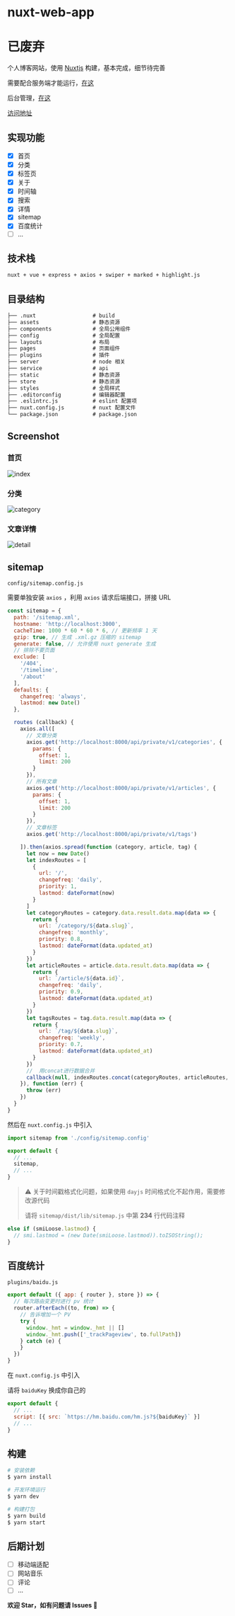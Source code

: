 # nuxt-web-app

# 已废弃

个人博客网站，使用 [Nuxtjs](https://nuxtjs.org/) 构建，基本完成，细节待完善

需要配合服务端才能运行，[在这](https://github.com/wujihua118/express-api-server)

后台管理，[在这](https://github.com/wujihua118/vue-admin-client)

[访问地址](https://evanone.site)

## 实现功能

- [x] 首页
- [x] 分类
- [x] 标签页
- [x] 关于
- [x] 时间轴
- [x] 搜索
- [x] 详情
- [x] sitemap
- [x] 百度统计
- [ ] ...

## 技术栈

```html
nuxt + vue + express + axios + swiper + marked + highlight.js
```

## 目录结构

```html
├── .nuxt                  # build
├── assets                 # 静态资源
├── components             # 全局公用组件
├── config                 # 全局配置
├── layouts                # 布局
├── pages                  # 页面组件
├── plugins                # 插件
├── server                 # node 相关
├── service                # api
├── static                 # 静态资源
├── store                  # 静态资源
├── styles                 # 全局样式
├── .editorconfig          # 编辑器配置
├── .eslintrc.js           # eslint 配置项
├── nuxt.config.js         # nuxt 配置文件
└── package.json           # package.json
```

## Screenshot

### 首页

![index](https://raw.githubusercontent.com/wujihua118/nuxt-web-app/master/screenshot/index.png)

### 分类

![category](https://raw.githubusercontent.com/wujihua118/nuxt-web-app/master/screenshot/category.png)

### 文章详情

![detail](https://raw.githubusercontent.com/wujihua118/nuxt-web-app/master/screenshot/detail.png)

## sitemap

`config/sitemap.config.js`

需要单独安装 `axios` ，利用 `axios` 请求后端接口，拼接 URL

```js
const sitemap = {
  path: '/sitemap.xml',
  hostname: 'http://localhost:3000',
  cacheTime: 1000 * 60 * 60 * 6, // 更新频率 1 天
  gzip: true, // 生成 .xml.gz 压缩的 sitemap
  generate: false, // 允许使用 nuxt generate 生成
  // 排除不要页面
  exclude: [
    '/404',
    '/timeline',
    '/about'
  ],
  defaults: {
    changefreq: 'always',
    lastmod: new Date()
  },

  routes (callback) {
    axios.all([
      // 文章分类
      axios.get('http://localhost:8000/api/private/v1/categories', {
        params: {
          offset: 1,
          limit: 200
        }
      }),
      // 所有文章
      axios.get('http://localhost:8000/api/private/v1/articles', {
        params: {
          offset: 1,
          limit: 200
        }
      }),
      // 文章标签
      axios.get('http://localhost:8000/api/private/v1/tags')

    ]).then(axios.spread(function (category, article, tag) {
      let now = new Date()
      let indexRoutes = [
        {
          url: '/',
          changefreq: 'daily',
          priority: 1,
          lastmod: dateFormat(now)
        }
      ]
      let categoryRoutes = category.data.result.data.map(data => {
        return {
          url: `/category/${data.slug}`,
          changefreq: 'monthly',
          priority: 0.8,
          lastmod: dateFormat(data.updated_at)
        }
      })
      let articleRoutes = article.data.result.data.map(data => {
        return {
          url: `/article/${data.id}`,
          changefreq: 'daily',
          priority: 0.9,
          lastmod: dateFormat(data.updated_at)
        }
      })
      let tagsRoutes = tag.data.result.map(data => {
        return {
          url: `/tag/${data.slug}`,
          changefreq: 'weekly',
          priority: 0.7,
          lastmod: dateFormat(data.updated_at)
        }
      })
      //  用concat进行数据合并
      callback(null, indexRoutes.concat(categoryRoutes, articleRoutes, tagsRoutes))
    }), function (err) {
      throw (err)
    })
  }
}
```

然后在 `nuxt.config.js` 中引入

```js
import sitemap from './config/sitemap.config'

export default {
  // ...
  sitemap,
  // ...
}
```

> ⚠️ 关于时间戳格式化问题，如果使用 `dayjs` 时间格式化不起作用，需要修改源代码
>
> 请将 `sitemap/dist/lib/sitemap.js` 中第 **234** 行代码注释

```js
else if (smiLoose.lastmod) {
  // smi.lastmod = (new Date(smiLoose.lastmod)).toISOString();
}
```

## 百度统计

`plugins/baidu.js`

```js
export default ({ app: { router }, store }) => {
  // 每次路由变更时进行 pv 统计
  router.afterEach((to, from) => {
    // 告诉增加一个 PV
    try {
      window._hmt = window._hmt || []
      window._hmt.push(['_trackPageview', to.fullPath])
    } catch (e) {
    }
  })
}
```

在 `nuxt.config.js` 中引入

请将 `baiduKey` 换成你自己的

```js
export default {
  // ...
  script: [{ src: `https://hm.baidu.com/hm.js?${baiduKey}` }]
  // ...
}
```

## 构建

```bash
# 安装依赖
$ yarn install

# 开发环境运行
$ yarn dev

# 构建打包
$ yarn build
$ yarn start

```

## 后期计划

- [ ] 移动端适配
- [ ] 网站音乐
- [ ] 评论
- [ ] ...

**欢迎 Star，如有问题请 Issues 👏**
